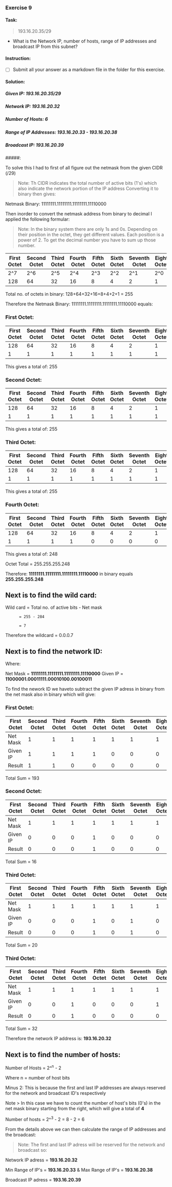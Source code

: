 ### Exercise 9

#### Task:

> 193.16.20.35/29
- What is the Network IP, number of hosts, range of IP addresses and broadcast IP from this subnet?

#### Instruction:

 * [ ] Submit all your answer as a markdown file in the folder for this exercise.


#### Solution:

##### Given IP: 193.16.20.35/29
##### Network IP: 193.16.20.32
##### Number of Hosts: 6
##### Range of IP Addresses: 193.16.20.33 - 193.16.20.38
##### Broadcast IP: 193.16.20.39

#####:

To solve this I had to first of all figure out the netmask from the given CIDR (/29)

> Note:
Th CIDR indicates the total number of active bits (1's) which also indicate the network portion of the IP address
Converting it to binary then gives:

Netmask Binary: 11111111.11111111.11111111.11110000

Then inorder to convert the netmask address from binary to decimal I applied the following formular:

> Note: In the binary system there are only 1s and 0s. Depending on their position in the octet, they get different values. Each position is a power of 2. To get the decimal number you have to sum up those number.

| First Octet  | Second Octet | Third Octet | Fourth Octet | Fifth Octet | Sixth Octet | Seventh Octet | Eight Octet |
| ------------- | ------------- | ------------- | ------------- | ------------- | ------------- | ------------- | ------------- |
|  2^7 | 2^6  | 2^5  | 2^4  | 2^3 | 2^2  | 2^1  | 2^0  |
| 128  | 64  | 32  | 16  | 8  | 4  | 2  | 1  |

Total no. of octets in binary: 128+64+32+16+8+4+2+1
= 255

Therefore the Netmask Binary: 11111111.11111111.11111111.11110000 equals:

### First Octet:
| First Octet  | Second Octet | Third Octet | Fourth Octet | Fifth Octet | Sixth Octet | Seventh Octet | Eight Octet |
| ------------- | ------------- | ------------- | ------------- | ------------- | ------------- | ------------- | ------------- |
| 128  | 64  | 32  | 16  | 8  | 4  | 2  | 1  |
| 1  | 1  | 1  | 1  | 1  | 1  | 1  | 1  |

This gives a total of: 255

### Second Octet:
| First Octet  | Second Octet | Third Octet | Fourth Octet | Fifth Octet | Sixth Octet | Seventh Octet | Eight Octet |
| ------------- | ------------- | ------------- | ------------- | ------------- | ------------- | ------------- | ------------- |
| 128  | 64  | 32  | 16  | 8  | 4  | 2  | 1  |
| 1  | 1  | 1  | 1  | 1  | 1  | 1  | 1  |

This gives a total of: 255

### Third Octet:
| First Octet  | Second Octet | Third Octet | Fourth Octet | Fifth Octet | Sixth Octet | Seventh Octet | Eight Octet |
| ------------- | ------------- | ------------- | ------------- | ------------- | ------------- | ------------- | ------------- |
| 128  | 64  | 32  | 16  | 8  | 4  | 2  | 1  |
| 1  | 1  | 1  | 1  | 1  | 1  | 1  | 1  |

This gives a total of: 255

### Fourth Octet:
| First Octet  | Second Octet | Third Octet | Fourth Octet | Fifth Octet | Sixth Octet | Seventh Octet | Eight Octet |
| ------------- | ------------- | ------------- | ------------- | ------------- | ------------- | ------------- | ------------- |
| 128  | 64  | 32  | 16  | 8  | 4  | 2  | 1  |
| 1  | 1  | 1  | 1  | 0  | 0  | 0  | 0  |

This gives a total of: 248

Octet Total = 255.255.255.248

Therefore: **11111111.11111111.11111111.11110000** in binary equals **255.255.255.248**

## Next is to find the wild card:

Wild card = Total no. of active bits - Net mask

          = 255 - 284
          
          = 7
          
Therefore the wildcard = 0.0.0.7

## Next is to find the network ID:

Where: 

Net Mask = **11111111.11111111.11111111.11110000**
Given IP = **11000001.00011111.00010100.00100011**

To find the nework ID we haveto subtract the given IP adress in binary from the net mask also in binary which will give:

### First Octet:
| First Octet  | Second Octet | Third Octet | Fourth Octet | Fifth Octet | Sixth Octet | Seventh Octet | Eight Octet |
| ------------- | ------------- | ------------- | ------------- | ------------- | ------------- | ------------- | ------------- |
Net Mask | 1  | 1  | 1  | 1  | 1  | 1  | 1  | 1  |
Given IP | 1  | 1  | 1  | 1  | 0  | 0  | 0  | 1  |
Result | 1  | 1  | 0  | 0  | 0  | 0  | 0  | 1  |

Total Sum = 193

### Second Octet:
| First Octet  | Second Octet | Third Octet | Fourth Octet | Fifth Octet | Sixth Octet | Seventh Octet | Eight Octet |
| ------------- | ------------- | ------------- | ------------- | ------------- | ------------- | ------------- | ------------- |
Net Mask | 1  | 1  | 1  | 1  | 1  | 1  | 1  | 1  |
Given IP | 0  | 0  | 0  | 1  | 0  | 0  | 0  | 0  |
Result | 0  | 0  | 0  | 1  | 0  | 0  | 0  | 0  |

Total Sum = 16

### Third Octet:
| First Octet  | Second Octet | Third Octet | Fourth Octet | Fifth Octet | Sixth Octet | Seventh Octet | Eight Octet |
| ------------- | ------------- | ------------- | ------------- | ------------- | ------------- | ------------- | ------------- |
Net Mask | 1  | 1  | 1  | 1  | 1  | 1  | 1  | 1  |
Given IP | 0  | 0  | 0  | 1  | 0  | 1  | 0  | 0  |
Result | 0  | 0  | 0  | 1  | 0  | 1  | 0  | 0  |

Total Sum = 20

### Third Octet:
| First Octet  | Second Octet | Third Octet | Fourth Octet | Fifth Octet | Sixth Octet | Seventh Octet | Eight Octet |
| ------------- | ------------- | ------------- | ------------- | ------------- | ------------- | ------------- | ------------- |
Net Mask | 1  | 1  | 1  | 1  | 1  | 1  | 1  | 1  |
Given IP | 0  | 0  | 1  | 0  | 0  | 0  | 1  | 1  |
Result | 0  | 0  | 1  | 0  | 0  | 0  | 0  | 0  |

Total Sum = 32

Therefore the network IP address is: **193.16.20.32**


## Next is to find the number of hosts:

Number of Hosts = 2^<sup>n</sup> - 2

Where n = number of host bits

Minus 2: This is because the first and last IP addresses are always reserved for the network and broadcast ID's respectively

Note > In this case we have to count the number of host's bits (0's) in the net mask binary starting from the right, which will give a total of **4**

Number of hosts = 2^<sup>3</sup> - 2
                = 8 - 2
                = 6
                
From the details above we can then calculate the range of IP addresses and the broadcast:

> Note: The first and last IP adress will be reserved for the network and broadcast so:

Network IP adress = **193.16.20.32**

Min Range of IP's = **193.16.20.33** & Max Range of IP's = **193.16.20.38**

Broadcast IP adress = **193.16.20.39**

